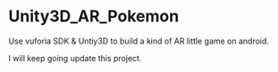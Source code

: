 # Unity3D_AR_Pokemon
Use vuforia SDK &amp; Untiy3D to build a kind of AR little game on android.

I will keep going update this project.